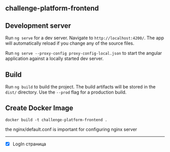 ## challenge-platform-frontend

## Development server

Run `ng serve` for a dev server. Navigate to `http://localhost:4200/`. The app will automatically reload if you change any of the source files.

Run `ng serve --proxy-config proxy-config-local.json` to start the angular application against a locally started dev server. 

## Build

Run `ng build` to build the project. The build artifacts will be stored in the `dist/` directory. Use the `--prod` flag for a production build.

## Create Docker Image
`docker build -t challenge-platform-frontend .`

the nginx/default.conf is important for configuring nginx server


---
- [x] LogIn страница
